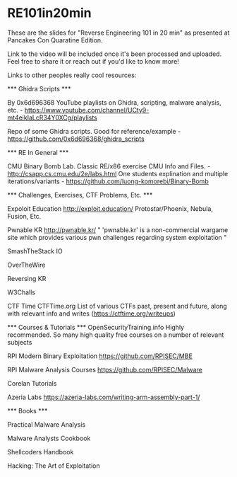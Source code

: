 # RE101in20min

These are the slides for "Reverse Engineering 101 in 20 min" as presented at Pancakes Con Quaratine Edition. 

Link to the video will be included once it's been processed and uploaded. Feel free to share it or reach out if you'd like to know more!



Links to other peoples really cool resources:

*** Ghidra Scripts ***

 By 0x6d696368
		YouTube playlists on Ghidra, scripting, malware analysis, etc.
		- https://www.youtube.com/channel/UCty9-mt4eikIaLcR34Y0XCg/playlists

 Repo of some Ghidra scripts. Good for reference/example
		- https://github.com/0x6d696368/ghidra_scripts

*** RE In General ***

 CMU Binary Bomb Lab. Classic RE/x86 exercise
		CMU Info and Files.
			- http://csapp.cs.cmu.edu/2e/labs.html
		One students explination and multiple iterations/variants
			- https://github.com/luong-komorebi/Binary-Bomb

*** Challenges, Exercises, CTF Problems, Etc. ***

  Expoloit Education	http://exploit.education/
		Protostar/Phoenix, Nebula, Fusion, Etc.

  Pwnable KR 	http://pwnable.kr/
		" 'pwnable.kr' is a non-commercial wargame site which provides various pwn challenges regarding system exploitation "

  SmashTheStack IO
    
  OverTheWire

  Reversing KR

  W3Challs

  CTF Time	CTFTime.org
    	List of various CTFs past, present and future, along with relevant info and writes (https://ctftime.org/writeups)

*** Courses & Tutorials ***
	OpenSecurityTraining.info
    Highly recommended. So many high quality free courses on a number of relevant subjects

  RPI Modern Binary Exploitation 	https://github.com/RPISEC/MBE

  RPI Malware Analysis Courses	https://github.com/RPISEC/Malware
  
  Corelan Tutorials
  
  Azeria Labs
    https://azeria-labs.com/writing-arm-assembly-part-1/
    
*** Books ***

  Practical Malware Analysis
  
  Malware Analysts Cookbook
  
  Shellcoders Handbook
  
  Hacking: The Art of Exploitation
